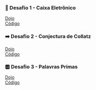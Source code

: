 ### :atm: Desafio 1 - Caixa Eletrônico
[Dojo](http://dojopuzzles.com/problemas/exibe/caixa-eletronico/)
<br>
[Código](https://github.com/thamiavicente/quero-ser/blob/master/Desafios/d1-caixa-eletronico.html)

### :arrow_right: Desafio 2 - Conjectura de Collatz
[Dojo](http://dojopuzzles.com/problemas/exibe/analisando-a-conjectura-de-collatz/)
<br>
[Código](https://github.com/thamiavicente/quero-ser/blob/master/Desafios/d2-collatz.js)

### :ab: Desafio 3 - Palavras Primas
[Dojo](http://dojopuzzles.com/problemas/exibe/palavras-primas/)
<br>
[Código](https://github.com/thamiavicente/quero-ser/blob/master/Desafios/d3-palavras-primas.js)
